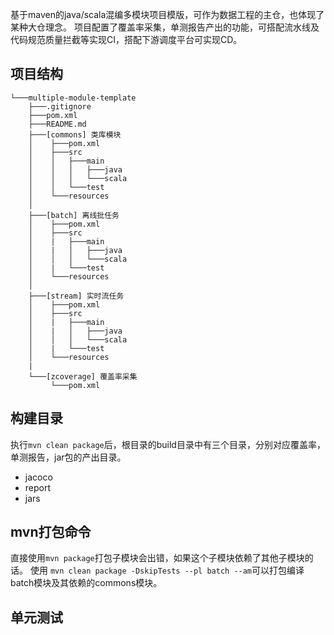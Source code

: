 基于maven的java/scala混编多模块项目模版，可作为数据工程的主仓，也体现了某种大仓理念。
项目配置了覆盖率采集，单测报告产出的功能，可搭配流水线及代码规范质量拦截等实现CI，搭配下游调度平台可实现CD。

## 项目结构
```
└───multiple-module-template
    ├───.gitignore
    ├───pom.xml
    ├───README.md
    ├───[commons] 类库模块
    │    ├───pom.xml
    │    ├───src
    │    │   ├───main
    │    │   │   ├───java
    │    │   │   └───scala
    │    │   └───test
    │    └───resources
    │
    ├───[batch] 离线批任务
    │    ├───pom.xml
    │    ├───src
    │    |   ├───main
    │    |   │   ├───java
    │    │   │   └───scala
    │    |   └───test
    │    └───resources
    │
    ├───[stream] 实时流任务
    │    ├───pom.xml
    │    ├───src
    │    |   ├───main
    │    |   │   ├───java
    │    │   │   └───scala
    │    |   └───test
    │    └───resources
    |
    └───[zcoverage] 覆盖率采集
         └───pom.xml
```

## 构建目录
执行`mvn clean package`后，根目录的build目录中有三个目录，分别对应覆盖率，单测报告，jar包的产出目录。
+ jacoco
+ report
+ jars



## mvn打包命令
直接使用`mvn package`打包子模块会出错，如果这个子模块依赖了其他子模块的话。
使用
`mvn clean package -DskipTests --pl batch --am`可以打包编译batch模块及其依赖的commons模块。

## 单元测试

